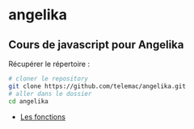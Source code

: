 # angelika

## Cours de javascript pour Angelika

Récupérer le répertoire :
```sh
# cloner le repository
git clone https://github.com/telemac/angelika.git
# aller dans le dossier
cd angelika
```

- [Les fonctions](2-fonctions/README.md)
